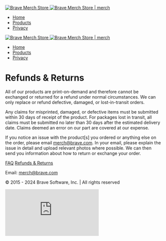   [![Brave Merch Store](/images/brave-logo.svg) ![Brave Merch Store](/images/brave-logo-dark.svg) | merch](https://store.brave.com/)

* [Home](https://store.brave.com/)
* [Products](https://store.brave.com/categories/all/)
* [Privacy](https://brave.com/privacy/website/#brave-merch-store)

[](https://store.brave.com/cart/)

  [![Brave Merch Store](/images/brave-logo.svg) ![Brave Merch Store](/images/brave-logo-dark.svg) | merch](https://store.brave.com/)

* [Home](https://store.brave.com/)
* [Products](https://store.brave.com/categories/all/)
* [Privacy](https://brave.com/privacy/website/#brave-merch-store)

Refunds & Returns
=================

All of our products are print-on-demand and therefore cannot be exchanged or returned for a refund under normal circumstances. We can only replace or refund defective, damaged, or lost-in-transit orders.

Any claims for misprinted, damaged, or defective items must be submitted within 30 days of receipt of the product. For packages lost in transit, all claims must be submitted no later than 30 days after the estimated delivery date. Claims deemed an error on our part are covered at our expense.

If you notice an issue with the product\[s\] you ordered or anything else on the order, please email [merch@brave.com](mailto:merch@brave.com). In your email, please explain the issue in detail and upload relevant photos where possible. We can then send you information about how to return or exchange your order.

[FAQ](https://store.brave.com/faq/) [Refunds & Returns](https://store.brave.com/refunds-and-returns/)

Email: [merch@brave.com](mailto:merch@brave.com)

© 2015 - 2024 Brave Software, Inc. | All rights reserved

![](https://analytics.brave.com/matomo.php?idsite=10&rec=1)